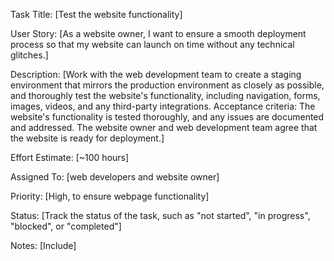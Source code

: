 Task Title: [Test the website functionality]

User Story: [As a website owner, I want to ensure a smooth deployment process so
that my website can launch on time without any technical glitches.]

Description: [Work with the web development team to create a staging environment that
             mirrors the production environment as closely as possible, and thoroughly 
             test the website's functionality, including navigation, forms, images, videos,
             and any third-party integrations.
             Acceptance criteria: The website's functionality is tested thoroughly, and any 
                                  issues are documented and addressed.
                                  The website owner and web development team agree that the
                                  website is ready for deployment.]

Effort Estimate: [~100 hours]

Assigned To: [web developers and website owner]

Priority: [High, to ensure webpage functionality]

Status: [Track the status of the task, such as "not started", "in progress", "blocked", or "completed"]

Notes: [Include]
